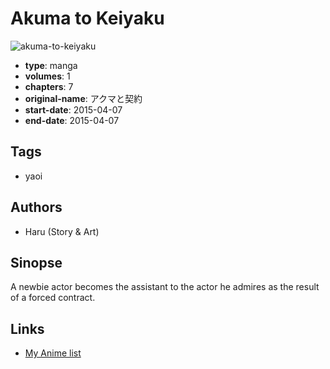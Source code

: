 # Akuma to Keiyaku

![akuma-to-keiyaku](https://cdn.myanimelist.net/images/manga/3/224202.jpg)

-   **type**: manga
-   **volumes**: 1
-   **chapters**: 7
-   **original-name**: アクマと契約
-   **start-date**: 2015-04-07
-   **end-date**: 2015-04-07

## Tags

-   yaoi

## Authors

-   Haru (Story & Art)

## Sinopse

A newbie actor becomes the assistant to the actor he admires as the result of a forced contract.

## Links

-   [My Anime list](https://myanimelist.net/manga/103046/Akuma_to_Keiyaku)
